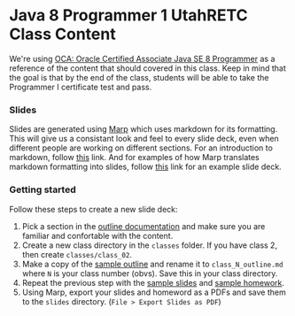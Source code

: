 # Java 8 Programmer 1 UtahRETC Class Content

We're using [OCA: Oracle Certified Associate Java SE 8
Programmer](http://www.wiley.com/WileyCDA/WileyTitle/productCd-1118957407.html)
as a reference of the content that should covered in this class. Keep in mind
that the goal is that by the end of the class, students will be able to take
the Programmer I certificate test and pass.

### Slides

Slides are generated using [Marp](https://yhatt.github.io/marp/) which uses
markdown for its formatting. This will give us a consistant look and feel to
every slide deck, even when different people are working on different sections.
For an introduction to markdown, follow
[this](https://daringfireball.net/projects/markdown/syntax) link. And for
examples of how Marp translates markdown formatting into slides, follow
[this](https://raw.githubusercontent.com/yhatt/marp/master/example.md) link for
an example slide deck.

### Getting started

Follow these steps to create a new slide deck:

1. Pick a section in the [outline documentation](classes/outline.md) and make
   sure you are familiar and confortable with the content.
2. Create a new class directory in the `classes` folder. If you have class 2,
   then create `classes/class_02`.
3. Make a copy of the [sample outline](samples/sample_outline.md) and rename it
   to `class_N_outline.md` where `N` is your class number (obvs). Save this in
   your class directory.
4. Repeat the previous step with the [sample slides](samples/sample_slides.md)
   and [sample homework](samples/sample_homework.md).
5. Using Marp, export your slides and homeword as a PDFs and save them to the
  `slides` directory. (`File > Export Slides as PDF`)
